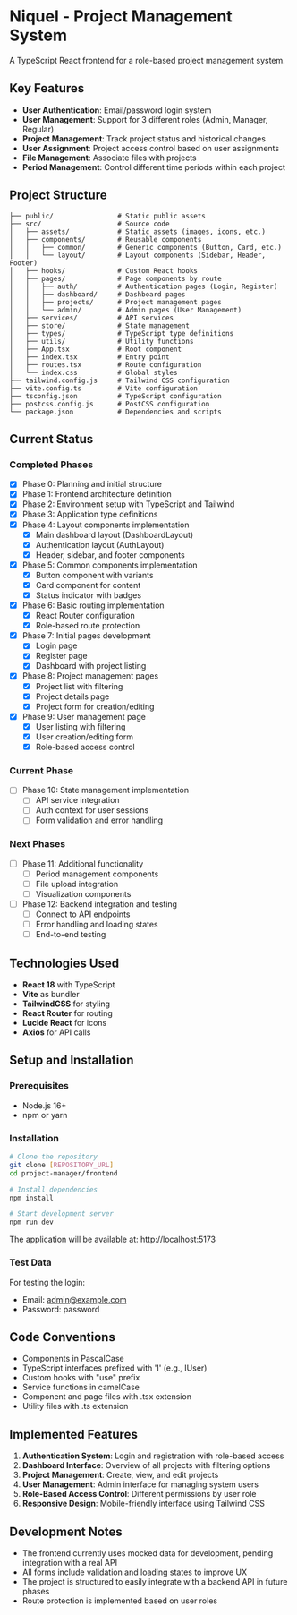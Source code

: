 # Niquel - Project Management System

A TypeScript React frontend for a role-based project management system.

## Key Features

- **User Authentication**: Email/password login system
- **User Management**: Support for 3 different roles (Admin, Manager, Regular)
- **Project Management**: Track project status and historical changes
- **User Assignment**: Project access control based on user assignments
- **File Management**: Associate files with projects
- **Period Management**: Control different time periods within each project

## Project Structure

```
├── public/                # Static public assets
├── src/                   # Source code
│   ├── assets/            # Static assets (images, icons, etc.)
│   ├── components/        # Reusable components
│   │   ├── common/        # Generic components (Button, Card, etc.)
│   │   └── layout/        # Layout components (Sidebar, Header, Footer)
│   ├── hooks/             # Custom React hooks
│   ├── pages/             # Page components by route
│   │   ├── auth/          # Authentication pages (Login, Register)
│   │   ├── dashboard/     # Dashboard pages
│   │   ├── projects/      # Project management pages
│   │   └── admin/         # Admin pages (User Management)
│   ├── services/          # API services
│   ├── store/             # State management
│   ├── types/             # TypeScript type definitions
│   ├── utils/             # Utility functions
│   ├── App.tsx            # Root component
│   ├── index.tsx          # Entry point
│   ├── routes.tsx         # Route configuration
│   └── index.css          # Global styles
├── tailwind.config.js     # Tailwind CSS configuration
├── vite.config.ts         # Vite configuration
├── tsconfig.json          # TypeScript configuration
├── postcss.config.js      # PostCSS configuration
└── package.json           # Dependencies and scripts
```

## Current Status

### Completed Phases
- [x] Phase 0: Planning and initial structure
- [x] Phase 1: Frontend architecture definition
- [x] Phase 2: Environment setup with TypeScript and Tailwind
- [x] Phase 3: Application type definitions
- [x] Phase 4: Layout components implementation
  - [x] Main dashboard layout (DashboardLayout)
  - [x] Authentication layout (AuthLayout)
  - [x] Header, sidebar, and footer components
- [x] Phase 5: Common components implementation
  - [x] Button component with variants
  - [x] Card component for content
  - [x] Status indicator with badges
- [x] Phase 6: Basic routing implementation
  - [x] React Router configuration
  - [x] Role-based route protection
- [x] Phase 7: Initial pages development
  - [x] Login page
  - [x] Register page
  - [x] Dashboard with project listing
- [x] Phase 8: Project management pages
  - [x] Project list with filtering
  - [x] Project details page
  - [x] Project form for creation/editing
- [x] Phase 9: User management page
  - [x] User listing with filtering
  - [x] User creation/editing form
  - [x] Role-based access control

### Current Phase
- [ ] Phase 10: State management implementation
  - [ ] API service integration
  - [ ] Auth context for user sessions
  - [ ] Form validation and error handling

### Next Phases
- [ ] Phase 11: Additional functionality
  - [ ] Period management components
  - [ ] File upload integration
  - [ ] Visualization components
- [ ] Phase 12: Backend integration and testing
  - [ ] Connect to API endpoints
  - [ ] Error handling and loading states
  - [ ] End-to-end testing

## Technologies Used

- **React 18** with TypeScript
- **Vite** as bundler
- **TailwindCSS** for styling
- **React Router** for routing
- **Lucide React** for icons
- **Axios** for API calls

## Setup and Installation

### Prerequisites
- Node.js 16+
- npm or yarn

### Installation
```bash
# Clone the repository
git clone [REPOSITORY_URL]
cd project-manager/frontend

# Install dependencies
npm install

# Start development server
npm run dev
```

The application will be available at: http://localhost:5173

### Test Data
For testing the login:
- Email: admin@example.com
- Password: password

## Code Conventions

- Components in PascalCase
- TypeScript interfaces prefixed with 'I' (e.g., IUser)
- Custom hooks with "use" prefix
- Service functions in camelCase
- Component and page files with .tsx extension
- Utility files with .ts extension

## Implemented Features

1. **Authentication System**: Login and registration with role-based access
2. **Dashboard Interface**: Overview of all projects with filtering options
3. **Project Management**: Create, view, and edit projects
4. **User Management**: Admin interface for managing system users
5. **Role-Based Access Control**: Different permissions by user role
6. **Responsive Design**: Mobile-friendly interface using Tailwind CSS

## Development Notes

- The frontend currently uses mocked data for development, pending integration with a real API
- All forms include validation and loading states to improve UX
- The project is structured to easily integrate with a backend API in future phases
- Route protection is implemented based on user roles
